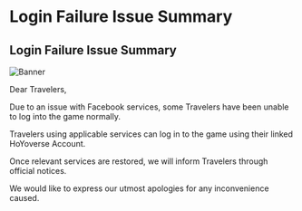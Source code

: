 # Login Failure Issue Summary
## Login Failure Issue Summary
![Banner](https://sdk.hoyoverse.com/upload/ann/2024/08/19/fe7e72baa8e4ac5e237f027a819b212e_4308209705894113002.jpg)

Dear Travelers,

Due to an issue with Facebook services, some Travelers have been unable to log into the game normally.

Travelers using applicable services can log in to the game using their linked HoYoverse Account.

Once relevant services are restored, we will inform Travelers through official notices.

We would like to express our utmost apologies for any inconvenience caused.
